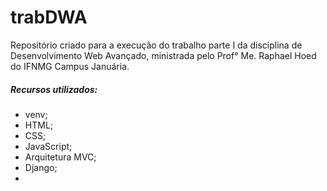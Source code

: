 # trabDWA
Repositório criado para a execução do trabalho parte I da disciplina de Desenvolvimento Web Avançado, ministrada pelo Prof° Me. Raphael Hoed do IFNMG Campus Januária.

##### Recursos utilizados:
  - venv;
  - HTML;
  - CSS;
  - JavaScript;
  - Arquitetura MVC;
  - Django;
  - 
